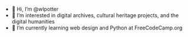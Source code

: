 - 👋 Hi, I’m @wlpotter
- 👀 I’m interested in digital archives, cultural heritage projects, and the digital humanities 
- 🌱 I’m currently learning web design and Python at FreeCodeCamp.org
<!-- - 💞️ I’m looking to collaborate on -->
<!-- - 📫 Message me -->
